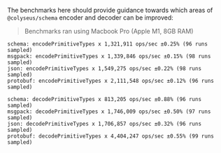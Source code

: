 The benchmarks here should provide guidance towards which areas of `@colyseus/schema` encoder and decoder can be improved:

> Benchmarks ran using Macbook Pro (Apple M1, 8GB RAM)

```
schema: encodePrimitiveTypes x 1,321,911 ops/sec ±0.25% (96 runs sampled)
msgpack: encodePrimitiveTypes x 1,339,846 ops/sec ±0.15% (98 runs sampled)
json: encodePrimitiveTypes x 1,549,275 ops/sec ±0.22% (98 runs sampled)
protobuf: encodePrimitiveTypes x 2,111,548 ops/sec ±0.12% (96 runs sampled)
```

```
schema: decodePrimitiveTypes x 813,205 ops/sec ±0.88% (96 runs sampled)
msgpack: decodePrimitiveTypes x 1,746,009 ops/sec ±0.50% (97 runs sampled)
json: decodePrimitiveTypes x 1,706,857 ops/sec ±0.32% (96 runs sampled)
protobuf: decodePrimitiveTypes x 4,404,247 ops/sec ±0.55% (99 runs sampled)
```